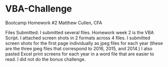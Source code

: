 # VBA-Challenge
Bootcamp Homework #2
Matthew Cullen, CFA

Files Submitted:
I submitted several files.  Homework week 2 is the VBA Script.  I attached screen shots in 2 formats across 4 files.  I submitted screen shots for the first page individually as jpeg files for each year (these are the three jpeg files that correspond to 2016, 2015, and 2014.)  I also pasted Excel print screens for each year in a word file that are easier to read.  I did not do the bonus challenge.



